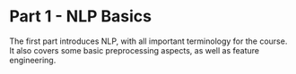 # Part 1 - NLP Basics

The first part introduces NLP, with all important terminology for the course.
It also covers some basic preprocessing aspects, as well as feature engineering.
